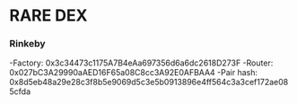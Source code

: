 # RARE DEX

### Rinkeby
<!-- 
- Factory: 0x6Bd5A1A63ffF10De3c6B7C667040E9AE1B47fDf2
- Router: 0xA4E1f3fD10E2397f58926E215Ed331D7cDA14056
- Pair hash: 0xaf88dd15a55596feb9d67243c727bfd6144af12453963809bc91f0cfcf8241bc -->

  -Factory: 0x3c34473c1175A7B4eAa697356d6a6dc2618D273F
  -Router: 0x027bC3A29990aAED16F65a08C8cc3A92E0AFBAA4
  -Pair hash: 0x8d5eb48a29e28c3f8b5e9069d5c3e5b0913896e4ff564c3a3cef172ae085cfda

